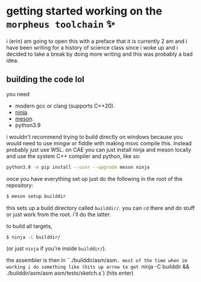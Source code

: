 # getting started working on the `morpheus toolchain` ✨
i (erin) am going to open this with a preface that it is currently 2 am and i have been writing for a history of science class since i woke up and i decided to take a break by doing more writing and this was probably a bad idea.

## building the code lol
you need
- modern gcc or clang (supports C++20).
- [ninja](https://ninja-build.org/).
- [meson](https://mesonbuild.com).
- python3.9

i wouldn't recommend trying to build directly on windows because you would need to use mingw or fiddle with making msvc compile this. instead probably just use WSL. on CAE you can just install ninja and meson locally and use the system C++ compiler and python, like so:
```sh
python3.9 -m pip install --user --upgrade meson ninja
```

once you have everything set up just do the following in the root of the repository:
```sh
$ meson setup builddir
```
this sets up a build directory called `builddir/`. you can `cd` there and do stuff or just work from the root. i'll do the latter.

to build all targets,
```sh
$ ninja -C builddir/
```
(or just `ninja` if you're inside `builddir/`).

the assembler is then in ``./builddir/asm/asm`. most of the time when im working i do something like (hits up arrow to get `ninja -C builddir && ./builddir/asm/asm asm/tests/sketch.s`) (hits enter)

